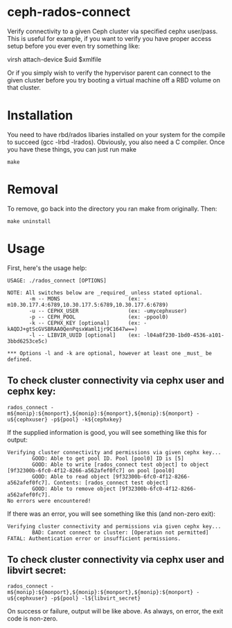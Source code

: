 # ceph-rados-connect
Verify connectivity to a given Ceph cluster via specified cephx user/pass.
This is useful for example, if you want to verify you have proper access
setup before you ever even try something like:

virsh attach-device $uid $xmlfile

Or if you simply wish to verify the hypervisor parent can connect to the
given cluster before you try booting a virtual machine off a RBD volume
on that cluster.

Installation
=============

You need to have rbd/rados libaries installed on your system for the compile
to succeed (gcc -lrbd -lrados). Obviously, you also need a C compiler. Once
you have these things, you can just run make

	make

Removal
=============

To remove, go back into the directory you ran make from originally. Then:

	make uninstall

Usage
=============

First, here's the usage help:

	USAGE: ./rados_connect [OPTIONS]
 
	NOTE: All switches below are _required_ unless stated optional.
 	       -m -- MONS                      (ex: -m10.30.177.4:6789,10.30.177.5:6789,10.30.177.6:6789)
 	       -u -- CEPHX_USER                (ex: -umycephxuser)
	       -p -- CEPH_POOL                 (ex: -ppool0)
 	       -k -- CEPHX_KEY [optional]      (ex: -kAQDJ+gtScGVSBRAA0QenPqsxWaml1jr9C1647w==)
	       -l -- LIBVIR_UUID [optional]    (ex: -l04a8f230-1bd0-4536-a101-3bbd6253ce5c)
 
	*** Options -l and -k are optional, however at least one _must_ be defined.
 
## To check cluster connectivity via cephx user and cephx key:

	rados_connect -m${monip}:${monport},${monip}:${monport},${monip}:${monport} -u${cephxuser} -p${pool} -k${cephxkey}

If the supplied information is good, you will see something like this for output:

	Verifying cluster connectivity and permissions via given cephx key...
	        GOOD: Able to get pool ID. Pool [pool0] ID is [5]
	        GOOD: Able to write [rados_connect test object] to object [9f32300b-6fc0-4f12-8266-a562afef0fc7] on pool [pool0]
	        GOOD: Able to read object [9f32300b-6fc0-4f12-8266-a562afef0fc7]. Contents: [rados_connect test object]
	        GOOD: Able to remove object [9f32300b-6fc0-4f12-8266-a562afef0fc7].
	No errors were encountered!

If there was an error, you will see something like this (and non-zero exit):

	Verifying cluster connectivity and permissions via given cephx key...
	        BAD: Cannot connect to cluster: [Operation not permitted]
	FATAL: Authentication error or insufficient permissions.

## To check cluster connectivity via cephx user and libvirt secret:

	rados_connect -m${monip}:${monport},${monip}:${monport},${monip}:${monport} -u${cephxuser} -p${pool} -l${libvirt_secret}
	
On success or failure, output will be like above. As always, on error, the exit code is non-zero.
